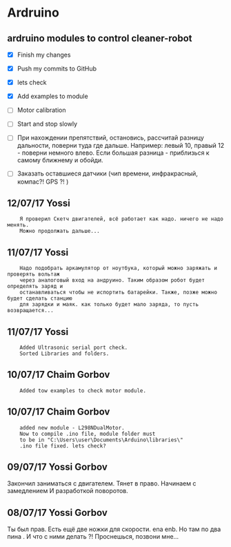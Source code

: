 # Ardruino
## ardruino modules to control cleaner-robot
- [x] Finish my changes
- [X] Push my commits to GitHub
- [X] lets check
- [X] Add examples to module
- [ ] Motor calibration
- [ ] Start and stop slowly
- [ ] При нахождении препятствий, остановись, рассчитай разницу дальности, поверни туда где дальше.
	  Например: левый 10, правый 12 - поверни немного влево. Если большая разница - приблизься к
	  самому ближнему и обойди.
- [ ] Заказать оставшиеся датчики (чип времени, инфракрасный, компас?! GPS ?! ) 


## 12/07/17  	Yossi
```
	Я проверил Скетч двигателей, всё работает как надо. ничего не надо менять.
	Можно продолжать дальше...
```
## 11/07/17  	Yossi
```
	Надо подобрать аркамулятор от ноутбука, который можно заряжать и проверять вольтаж
	через аналоговый вход на андруино. Таким образом робот будет определять заряд и 
	останавливаться чтобы не испортить батарейки. Также, позже можно будет сделать станцию
	для зарядки и маяк. как только будет мало заряда, то пусть возвращается...
```
## 11/07/17  	Yossi
```
	Added Ultrasonic serial port check. 
	Sorted Libraries and folders.
```

## 10/07/17  	Chaim Gorbov
```
	Added tow examples to check motor module.
```

## 10/07/17 	Chaim Gorbov
```
	added new module - L298NDualMotor.
	Now to compile .ino file, module folder must
	to be in "C:\Users\user\Documents\Arduino\libraries\"
	.ino file fixed. lets check?
```

## 09/07/17		Yossi Gorbov
 Закончил заниматься с двигателем. Тянет в право. Начинаем с замедлением И разработкой поворотов.

## 08/07/17 	Yossi Gorbov
 Ты был прав. Есть ещё две ножки для скорости. ena enb. Но там по два пина . И что с ними делать ?! Проснешься, позвони мне...
